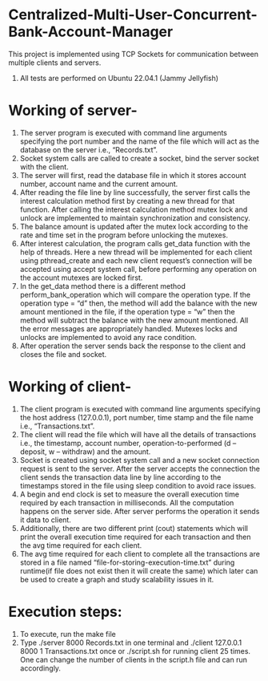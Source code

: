 # Centralized-Multi-User-Concurrent-Bank-Account-Manager

This project is implemented using TCP Sockets for communication between multiple clients and servers.
1. All tests are performed on Ubuntu 22.04.1 (Jammy Jellyfish)
# Working of server- 
 1. The server program is executed with command line arguments specifying the port number and the name of the file which will act as the database on the server i.e., “Records.txt”.
 2.  Socket system calls are called to create a socket, bind the server socket with the client.
 3. The server will first, read the database file in which it stores account number, account name and the current amount.
 4. After reading the file line by line successfully, the server first calls the interest calculation method first by creating a new thread for that function. After calling the interest calculation method mutex lock and unlock are implemented to maintain synchronization and consistency.
 5. The balance amount is updated after the mutex lock according to the rate and time set in the program before unlocking the mutexes.
 6. After interest calculation, the program calls get_data function with the help of threads. Here a new thread will be implemented for each client using pthread_create and each new client request’s connection will be accepted using accept system call, before performing any operation 
on the account mutexes are locked first.
 7. In the get_data method there is a different method perform_bank_operation which will compare the operation type. If the operation type = “d” then, the method will add the balance with the new amount mentioned in the file, if the operation type = “w” then the method will subtract the balance with the new amount mentioned. All the error messages are appropriately handled. Mutexes locks and unlocks are implemented to avoid any race condition.
 8. After operation the server sends back the response to the client and closes the file and socket.
 
 # Working of client-
 1. The client program is executed with command line arguments specifying the host address (127.0.0.1), port number, time stamp and the file name i.e., “Transactions.txt”.
 2. The client will read the file which will have all the details of transactions i.e., the timestamp, account number, operation-to-performed (d – deposit, w – withdraw) and the amount.
 3. Socket is created using socket system call and a new socket connection request is sent to the server. After the server accepts the connection the client sends the transaction data line by line according to the timestamps stored in the file using sleep condition to avoid race issues.
 4. A begin and end clock is set to measure the overall execution time required by each transaction in milliseconds. All the computation happens on the server side. After server performs the operation it sends it data to client.
 5. Additionally, there are two different print (cout) statements which will print the overall execution time required for each transaction and then the avg time required for each client.
 6. The avg time required for each client to complete all the transactions are stored in a file named “file-for-storing-execution-time.txt” during runtime(if file does not exist then it will create the same) which later can be used to create a graph and study scalability issues in it.
 
# Execution steps:
 1. To execute, run the make file 
 2. Type ./server 8000 Records.txt in one terminal and ./client 127.0.0.1 8000 1 Transactions.txt once or ./script.sh for running client 25 times. One can change the number of clients in the script.h file and can run accordingly.
